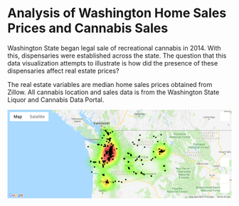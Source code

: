 # Analysis of Washington Home Sales Prices and Cannabis Sales

Washington State began legal sale of recreational cannabis in 2014.  With this, dispensaries were established across the state.  The question that this 
data visualization attempts to illustrate is how did the presence of these dispensaries affect real estate prices?

The real estate variables are median home sales prices obtained from Zillow.  All cannabis location and sales data is from the Washington State Liquor and Cannabis Data Portal.

![Heat Map](/Images/Cannabis_Heat_Map.png)